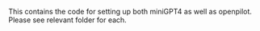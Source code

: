 This contains the code for setting up both miniGPT4 as well as openpilot. Please see relevant folder for each.